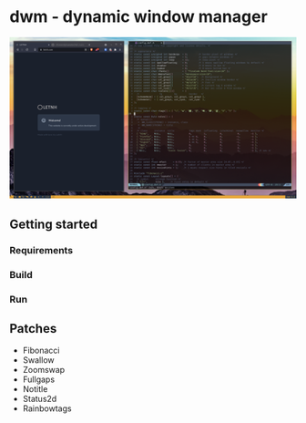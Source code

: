 # dwm - dynamic window manager

![Preview image](preview.png "Preview image")

## Getting started

### Requirements

### Build

### Run

## Patches
 - Fibonacci
 - Swallow
 - Zoomswap
 - Fullgaps
 - Notitle
 - Status2d
 - Rainbowtags

